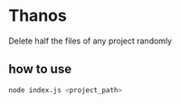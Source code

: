 # Thanos
Delete half the files of any project randomly

## how to use
```bash
node index.js <project_path>
```